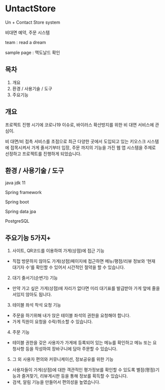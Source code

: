 # UntactStore
Un + Contact Store system

비대면 예약, 주문 시스템

team : read a dream

sample page : 맥도날드 확인

목차
-
1. 개요
2. 환경 / 사용기술 / 도구
3. 주요기능

개요
-
프로젝트 진행 시기에 코로나19 이슈로, 바이러스 확산방지를 위한 비 대면 서비스에 관심이.

비 대면/비 접촉 서비스를 초점으로 최근 다양한 곳에서 도입되고 있는 키오스크 시스템에 접목시켜서
가게 줄서기부터 입장, 주문 까지의 기능을 가진 웹 앱 시스템을 주제로 선정하고 
프로젝트를 진행하게 되었습니다.

환경 / 사용기술 / 도구
-
java jdk 11

Spring framework

Spring boot

Spring data jpa

PostgreSQL

주요기능 5가지+
-
1. 사이트, QR코드를 이용하여 가게(상점)에 접근 기능
- 직접 방문하지 않아도 가게(상점)페이지에 접근하면 메뉴/평점/리뷰 정보와 ‘현재 대기자 수’를 확인할 수 있어서 시간적인 절약을 할 수 있습니다.
  
2. 대기 줄서기(순번기) 기능
- 만약 가고 싶은 가게(상점)에 자리가 없다면 미리 대기표를 발급받아 가게 앞에 줄을 서있지 않아도 됩니다.

3. 테이블 좌석 착석 요청 기능
- 주문을 하기위해 내가 앉은 테이블 좌석의 권한을 요청해야 합니다.
- 가게 직원이 요청을 수락/취소할 수 있습니다.

4. 주문 기능
- 테이블 권한을 갖은 사용자가 가게에 등록되어 있는 메뉴를 확인하고 
메뉴 또는 요청사항 등을 작성하여 장바구니에 담아 주문할 수 있습니다.

5. 그 외 사용자 편의와 커뮤니케이션, 정보공유를 위한 기능
- 사용자들이 가게(상점)에 대한 객관적인 평가정보를 확인할 수 있도록
  별점(평점)기능과 즐겨찾기, 리뷰게시판 등을 통해 정보를 획득할 수 있습니다.
 - 검색, 알림 기능을 만들어서 편의성을 높였습니다.

